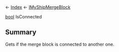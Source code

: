 ← [Index](Api-Index) ← [IMyShipMergeBlock](SpaceEngineers.Game.ModAPI.Ingame.IMyShipMergeBlock)

[bool](System.Boolean) IsConnected

## Summary

Gets if the merge block is connected to another one.

